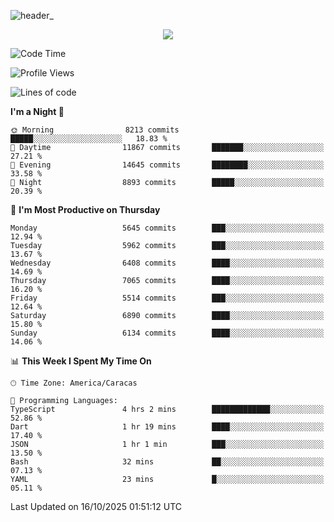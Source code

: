 ![header_](https://github.com/user-attachments/assets/4010d822-ccdc-4198-b608-18c773338d18)


<p align="center">
  <a href="http://www.github.com/thevacs">
    <img src="https://github-readme-streak-stats.herokuapp.com/?user=thevacs&stroke=ffffff&background=1c1917&ring=0891b2&fire=0891b2&currStreakNum=ffffff&currStreakLabel=0891b2&sideNums=ffffff&sideLabels=ffffff&dates=ffffff&hide_border=true" />
  </a>
</p>

<!--START_SECTION:waka-->
![Code Time](http://img.shields.io/badge/Code%20Time-3%2C688%20hrs%2014%20mins-blue)

![Profile Views](http://img.shields.io/badge/Profile%20Views-1-blue)

![Lines of code](https://img.shields.io/badge/From%20Hello%20World%20I%27ve%20Written-10.0%20million%20lines%20of%20code-blue)

**I'm a Night 🦉** 

```text
🌞 Morning                8213 commits        █████░░░░░░░░░░░░░░░░░░░░   18.83 % 
🌆 Daytime                11867 commits       ███████░░░░░░░░░░░░░░░░░░   27.21 % 
🌃 Evening                14645 commits       ████████░░░░░░░░░░░░░░░░░   33.58 % 
🌙 Night                  8893 commits        █████░░░░░░░░░░░░░░░░░░░░   20.39 % 
```
📅 **I'm Most Productive on Thursday** 

```text
Monday                   5645 commits        ███░░░░░░░░░░░░░░░░░░░░░░   12.94 % 
Tuesday                  5962 commits        ███░░░░░░░░░░░░░░░░░░░░░░   13.67 % 
Wednesday                6408 commits        ████░░░░░░░░░░░░░░░░░░░░░   14.69 % 
Thursday                 7065 commits        ████░░░░░░░░░░░░░░░░░░░░░   16.20 % 
Friday                   5514 commits        ███░░░░░░░░░░░░░░░░░░░░░░   12.64 % 
Saturday                 6890 commits        ████░░░░░░░░░░░░░░░░░░░░░   15.80 % 
Sunday                   6134 commits        ████░░░░░░░░░░░░░░░░░░░░░   14.06 % 
```


📊 **This Week I Spent My Time On** 

```text
🕑︎ Time Zone: America/Caracas

💬 Programming Languages: 
TypeScript               4 hrs 2 mins        █████████████░░░░░░░░░░░░   52.86 % 
Dart                     1 hr 19 mins        ████░░░░░░░░░░░░░░░░░░░░░   17.40 % 
JSON                     1 hr 1 min          ███░░░░░░░░░░░░░░░░░░░░░░   13.50 % 
Bash                     32 mins             ██░░░░░░░░░░░░░░░░░░░░░░░   07.13 % 
YAML                     23 mins             █░░░░░░░░░░░░░░░░░░░░░░░░   05.11 % 
```


 Last Updated on 16/10/2025 01:51:12 UTC
<!--END_SECTION:waka-->
